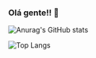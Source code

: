 ### Olá gente!! 👋

![Anurag's GitHub stats](https://github-readme-stats.vercel.app/api?username=askagi&show_icons=true&theme=dark)

![Top Langs](https://github-readme-stats.vercel.app/api/top-langs/?username=askagi&theme=dark&layout=compact)



